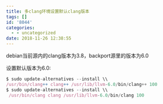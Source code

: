 ```yaml
---
title: 多clang环境设置默认clang版本
tags: []
id: '8044'
categories:
  - - uncategorized
date: 2018-11-26 12:38:55
---
```



<!-- more -->
debian当前源内的clang版本为3.8，backport源里的版本为6.0

设置默认版本为6.0:

```js
$ sudo update-alternatives --install \\
/usr/bin/clang++ clang++ /usr/lib/llvm-6.0/bin/clang++ 100
$ sudo update-alternatives --install \\
 /usr/bin/clang clang /usr/lib/llvm-6.0/bin/clang 100
```